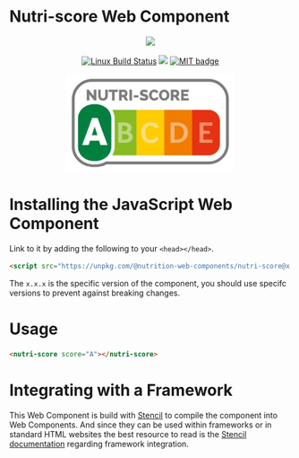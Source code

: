 # Nutri-score Web Component

<p align="center">
  <img src="https://badges.herokuapp.com/browsers?firefox=64&googlechrome=71&safari=12&microsoftedge=17&iexplore=11"/>
</p>

<p align="center">
  <a href="https://travis-ci.org/vogloblinsky/nutrition-web-components"><img src="https://img.shields.io/travis/vogloblinsky/nutrition-web-components/develop.svg?label=Linux%20build" alt="Linux Build Status"/></a>
  <a href="https://www.browserstack.com/automate/public-build/T3JpQmgwYnd3QVhOTFJOaUVWTU5ici82RTFueDJYemNQbFVZSzd4dzBEcz0tLVJLZXdhc3NWSWgzU04rRkV0SFZvVGc9PQ==--da3c5152d96aadb619e03ad9be536670bcb41111"><img src="https://www.browserstack.com/automate/badge.svg?badge_key=T3JpQmgwYnd3QVhOTFJOaUVWTU5ici82RTFueDJYemNQbFVZSzd4dzBEcz0tLVJLZXdhc3NWSWgzU04rRkV0SFZvVGc9PQ==--da3c5152d96aadb619e03ad9be536670bcb41111"/></a>
  <a href="https://opensource.org/licenses/MIT"><img src="http://img.shields.io/badge/license-MIT-brightgreen.svg" alt="MIT badge"/></a>
</p>

<p align="center">
  <img src="images/nutri-score.png"/>
</p>

# Installing the JavaScript Web Component

Link to it by adding the following to your `<head></head>`.

```html
<script src="https://unpkg.com/@nutrition-web-components/nutri-score@x.x.x/dist/nutri-score.js"></script>
```

The `x.x.x` is the specific version of the component, you should use specifc versions to prevent against breaking changes.

# Usage

```html
<nutri-score score="A"></nutri-score>
```

# Integrating with a Framework

This Web Component is build with [Stencil](http://stenciljs.com/) to compile the component into Web Components. And since they can be used within frameworks or in standard HTML websites the best resource to read is the [Stencil documentation](https://stenciljs.com/docs/overview) regarding framework integration.
